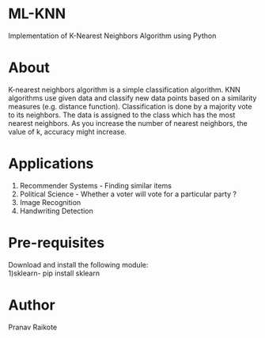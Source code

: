 # ML-KNN
Implementation of K-Nearest Neighbors Algorithm using Python

# About
K-nearest neighbors algorithm is a simple classification algorithm. KNN algorithms use given data and classify new data points based on a similarity measures (e.g. distance function). Classification is done by a majority vote to its neighbors. The data is assigned to the class which has the most nearest neighbors. As you increase the number of nearest neighbors, the value of k, accuracy might increase.
 
# Applications 
1) Recommender Systems - Finding similar items <br>
2) Political Science - Whether a voter will vote for a particular party ?<br>
3) Image Recognition <br>
4) Handwriting Detection  <br>

# Pre-requisites
Download and install the following module: <br> 
1)sklearn- pip install sklearn <br>

# Author
Pranav Raikote
